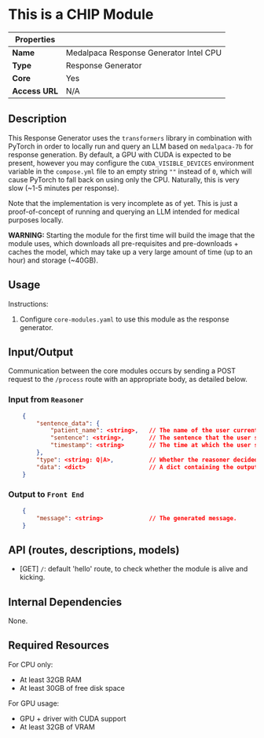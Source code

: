 # This is a CHIP Module
| Properties    |                     |
| ------------- | -------------       |
| **Name**      | Medalpaca Response Generator Intel CPU |
| **Type**      | Response Generator  |
| **Core**      | Yes |
| **Access URL**       | N/A                 |

## Description
This Response Generator uses the `transformers` library in combination with PyTorch in order to locally run and query an LLM based on `medalpaca-7b` for response generation. By default, a GPU with CUDA is expected to be present, however you may configure the `CUDA_VISIBLE_DEVICES` environment variable in the `compose.yml` file to an empty string `""` instead of `0`, which will cause PyTorch to fall back on using only the CPU. Naturally, this is very slow (~1-5 minutes per response).

Note that the implementation is very incomplete as of yet. This is just a proof-of-concept of running and querying an LLM intended for medical purposes locally.

**WARNING:** Starting the module for the first time will build the image that the module uses, which downloads all pre-requisites and pre-downloads + caches the model, which may take up a very large amount of time (up to an hour) and storage (~40GB).

## Usage
Instructions:
1. Configure `core-modules.yaml` to use this module as the response generator.

## Input/Output
Communication between the core modules occurs by sending a POST request to the `/process` route with an appropriate body, as detailed below.

### Input from `Reasoner`
```JSON
	{
        "sentence_data": {
            "patient_name": <string>,   // The name of the user currently chatting.
            "sentence": <string>,       // The sentence that the user submitted.
            "timestamp": <string>       // The time at which the user submitted the sentence (ISO format).
        },
		"type": <string: Q|A>,          // Whether the reasoner decided to give an answer (A) or to request more information (Q).
		"data": <dict>                  // A dict containing the output of the reasoner.
	}
```
### Output to `Front End`
```JSON
    {
        "message": <string>             // The generated message.
    }
```
## API (routes, descriptions, models)
- [GET] `/`: default 'hello' route, to check whether the module is alive and kicking.

## Internal Dependencies
None.

## Required Resources
For CPU only:
- At least 32GB RAM
- At least 30GB of free disk space

For GPU usage:
- GPU + driver with CUDA support 
- At least 32GB of VRAM
